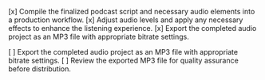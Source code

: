 [x] Compile the finalized podcast script and necessary audio elements into a production workflow.
[x] Adjust audio levels and apply any necessary effects to enhance the listening experience.
[x] Export the completed audio project as an MP3 file with appropriate bitrate settings.

[ ] Export the completed audio project as an MP3 file with appropriate bitrate settings.
[ ] Review the exported MP3 file for quality assurance before distribution.
